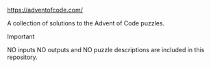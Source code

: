 https://adventofcode.com/

A collection of solutions to the Advent of Code puzzles.


> [!IMPORTANT]  
> NO inputs NO outputs and NO puzzle descriptions are included in this repository.
